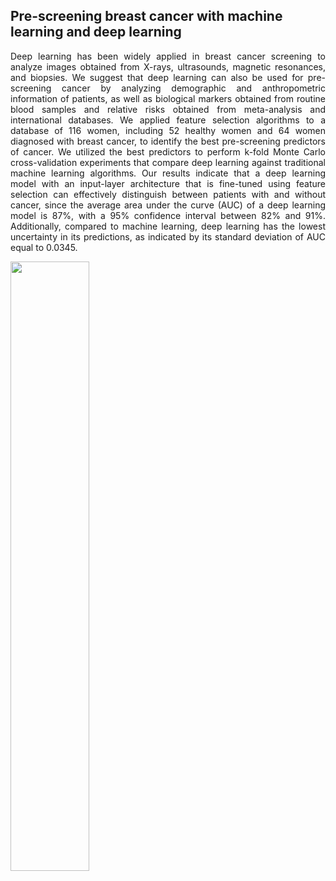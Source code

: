 ## Pre-screening breast cancer with machine learning and deep learning

<p align="justify"> Deep learning has been widely applied in breast cancer screening to analyze images obtained from X-rays, ultrasounds, magnetic resonances, and biopsies. We suggest that deep learning can also be used for pre-screening cancer by analyzing demographic and anthropometric information of patients, as well as biological markers obtained from routine blood samples and relative risks obtained from meta-analysis and international databases. We applied feature selection algorithms to a database of 116 women, including 52 healthy women and 64 women diagnosed with breast cancer, to identify the best pre-screening predictors of cancer. We utilized the best predictors to perform k-fold Monte Carlo cross-validation experiments that compare deep learning against traditional machine learning algorithms. Our results indicate that a deep learning model with an input-layer architecture that is fine-tuned using feature selection can effectively distinguish between patients with and without cancer, since the average area under the curve (AUC) of a deep learning model is 87%, with a 95% confidence interval between 82% and 91%. Additionally, compared to machine learning, deep learning has the lowest uncertainty in its predictions, as indicated by its standard deviation of AUC equal to 0.0345. </p>

<img src="https://user-images.githubusercontent.com/62504422/215833763-c4d92255-49cf-4f13-b091-b0aa10075ce2.png" width=50% height=50%>
